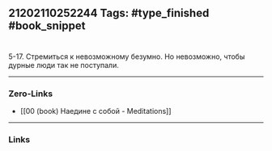 21202110252244
Tags: #type_finished #book_snippet 
---
# 

 5-17. Стремиться к невозможному  безумно. Но невозможно, чтобы дурные люди так не поступали. 

---
### Zero-Links
 - [[00 (book) Наедине с собой - Meditations]]
---
### Links
